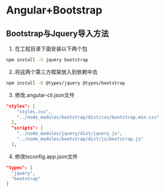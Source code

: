 # Angular+Bootstrap

## Bootstrap与Jquery导入方法

1. 在工程目录下面安装以下两个包

  ``` bash
  npm install -S jquery bootstrap
  ```

2. 将这两个第三方框架放入到依赖中去

  ``` bash
  npm install -D @types/jquery @types/bootstrap
  ```

3. 修改.angular-cli.json文件

  ``` json
  "styles": [
      "styles.css",
      "../node_modules/bootstrap/dist/css/bootstrap.min.css"
    ],
    "scripts": [
      "../node_modules/jquery/dist/jquery.js",
      "../node_modules/bootstrap/dist/js/bootstrap.js"
    ],
  ```

4. 修改tsconfig.app.json文件

  ``` json
  "types": [
    "jquery",
    "bootstrap"
  ]
  ```

